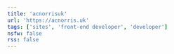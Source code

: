 ```yaml
---
title: 'acnorrisuk'
url: 'https://acnorris.uk'
tags: ['sites', 'front-end developer', 'developer']
nsfw: false
rss: false
---
```

